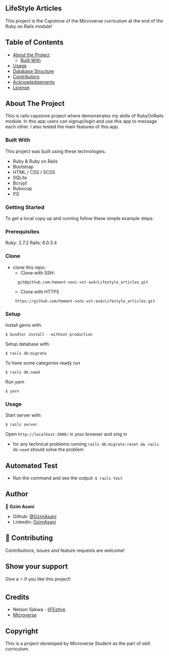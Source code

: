 ## LifeStyle Articles

  <p class="align-center">
    This project is the Capstone of the Microverse curriculum at the end of the Ruby on Rails module!


## Table of Contents

* [About the Project](#about-the-project)
  * [Built With](#built-with)
* [Usage](#usage)
* [Database Structure](#database-structure)
* [Contributors](#contributors)
* [Acknowledgements](#acknowledgements)
* [License](#license)

## About The Project
  This is rails capstone project where demonstrates my skills of RubyOnRails module. 
  In this app users can signup/login and use this app to message each other. I also tested the main features of this app.

### Built With
This project was built using these technologies.
* Ruby & Ruby on Rails
* Bootstrap
* HTML / CSS / SCSS
* SQLite
* Bcrypt
* Rubocop
* PG


### Getting Started

To get a local copy up and running follow these simple example steps.

### Prerequisites

Ruby: 2.7.2
Rails: 6.0.3.4

### Clone
* clone this repo:
  - Clone with SSH:
  ```
    git@github.com:hemant-soni-vst-au4/Lifestyle_articles.git
  ```
  - Clone with HTTPS
  ```
   https://github.com/hemant-soni-vst-au4/Lifestyle_articles.git

### Setup

Install gems with:

```
$ bundler install --without production
```

Setup database with:

```
$ rails db:migrate
```

To have some categories ready run

```
$ rails db:seed
```

Run yarn

```
$ yarn
```

### Usage

Start server with:

```
$ rails server
```

Open `http://localhost:3000/` in your browser and sing in
- for any technical problems running ```rails db:migrate:reset && rails db:seed``` should solve the problem

 ## Automated Test

* Run the command and see the output: 
```$ rails test```



## Author

👤 **Gzim Asani**
- Github: [@GzimAsani](https://github.com/GzimAsani)
- Linkedin: [GzimAsani](https://www.linkedin.com/in/gzim-asani-83390a17a/)

## 🤝 Contributing

Contributions, issues and feature requests are welcome!

## Show your support

Give a ⭐️ if you like this project!

## Credits
* Nelson Sakwa - [liFEstIye](https://www.behance.net/gallery/14554909/liFEsTlye-Mobile-version)
* [Microverse](https://www.microverse.org/)

## Copyright
This is a project developed by Microverse Student as the part of skill curriculum.
